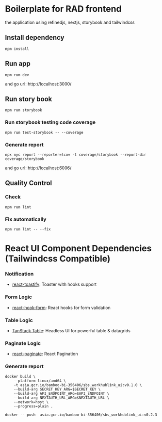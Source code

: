 # Boilerplate for RAD frontend

the application using refinedjs, nextjs, storybook and tailwindcss

## Install dependency

    npm install

## Run app

    npm run dev

and go url: http://localhost:3000/   

## Run story book

    npm run storybook

### Run storybook testing code coverage
    npm run test-storybook -- --coverage

### Generate report
    npx nyc report --reporter=lcov -t coverage/storybook --report-dir coverage/storybook
    
and go url: http://localhost:6006/    

## Quality Control
### Check
    npm run lint

### Fix automatically
    npm run lint -- --fix


# React UI Component Dependencies (Tailwindcss Compatible)
### Notification
- <a href="https://github.com/fkhadra/react-toastify" target="_blank">react-toastify</a>: Toaster with hooks support
### Form Logic
- <a href="https://github.com/react-hook-form/react-hook-form" target="_blank">react-hook-form</a>: React hooks for form validation
### Table Logic
- <a href="https://github.com/TanStack/table" target="_blank">TanStack Table</a>: Headless UI for powerful table & datagrids
### Paginate Logic
- <a href="https://www.npmjs.com/package/react-paginate" target="_blank">react-paginate</a>: React Pagination


### Generate report

    docker build \
        --platform linux/amd64 \
        -t asia.gcr.io/bamboo-bi-356406/sbs_workhublink_ui:v0.1.0 \
        --build-arg SECRET_KEY_ARG=$SECRET_KEY \
        --build-arg API_ENDPOINT_ARG=$API_ENDPOINT \
        --build-arg NEXTAUTH_URL_ARG=$NEXTAUTH_URL \
        --network=host \
        --progress=plain .

    docker -- push  asia.gcr.io/bamboo-bi-356406/sbs_workhublink_ui:v0.2.3
